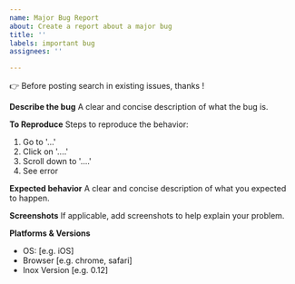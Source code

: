 ```yaml
---
name: Major Bug Report
about: Create a report about a major bug
title: ''
labels: important bug
assignees: ''

---
```


👉 Before posting search in existing issues, thanks !

**Describe the bug**
A clear and concise description of what the bug is.

**To Reproduce**
Steps to reproduce the behavior:
1. Go to '...'
2. Click on '....'
3. Scroll down to '....'
4. See error

**Expected behavior**
A clear and concise description of what you expected to happen.

**Screenshots**
If applicable, add screenshots to help explain your problem.

**Platforms & Versions**
 - OS: [e.g. iOS]
 - Browser [e.g. chrome, safari]
 - Inox Version [e.g. 0.12]
